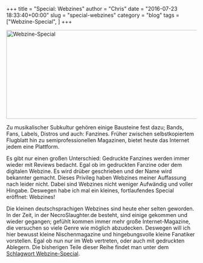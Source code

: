 +++
title = "Special: Webzines"
author = "Chris"
date = "2016-07-23 18:33:40+00:00"
slug = "special-webzines"
category = "blog"
tags = ["Webzine-Special", ]
+++

<img class="aligncenter size-full wp-image-15248" src="http://necroslaughter.de/wp-content/uploads/2016/07/Webzine-Special.png" alt="Webzine-Special" width="680" height="235" />

Zu musikalischer Subkultur gehören einige Bausteine fest dazu; Bands, Fans, Labels, Distros und auch: Fanzines. Früher zwischen selbstkopiertem Flugblatt hin zu semiprofessionellen Magazinen, bietet heute das Internet jedem eine Plattform.

Es gibt nur einen großen Unterschied: Gedruckte Fanzines werden immer wieder mit Reviews bedacht. Egal ob im gedruckten Fanzine oder dem digitalen Webzine. Es wird drüber geschrieben und der Name wird bekannter gemacht. Dieses Privileg haben Webzines meiner Auffassung nach leider nicht. Dabei sind Webzines nicht weniger Aufwändig und voller Hingabe. Deswegen habe ich mal ein kleines, fortlaufendes Special eröffnet: Webzines!

<!--more-->Die kleinen deutschsprachigen Webzines sind heute eher selten geworden. In der Zeit, in der NecroSlaughter.de besteht, sind einige gekommen und wieder gegangen; gefühlt kommen immer mehr große Internet-Magazine, die versuchen so viele Genre wie möglich abzudecken. Deswegen will ich hier bewusst kleine Nischenmagazine und hingebungsvolle kleine Fanatiker vorstellen. Egal ob nun nur im Web vertreten, oder auch mit gedruckten Ablegern. Die bisherigen Teile dieser Reihe findet man unter dem <a href="http://necroslaughter.de/tag/webzine-special/">Schlagwort Webzine-Special</a>.
